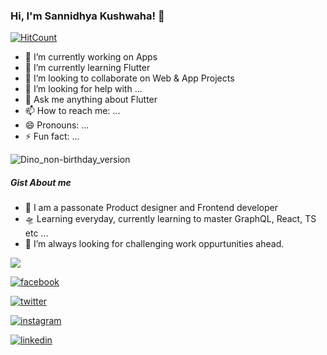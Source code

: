 ### Hi, I'm Sannidhya Kushwaha! 👋

[![HitCount](http://hits.dwyl.com/sannidhya-kushwaha/sannidhya-kushwaha.svg)](http://hits.dwyl.com/sannidhya-kushwaha/sannidhya-kushwaha)

- 🔭 I’m currently working on Apps
- 🌱 I’m currently learning Flutter
- 👯 I’m looking to collaborate on Web & App Projects
- 🤔 I’m looking for help with ...
- 💬 Ask me anything about Flutter
- 📫 How to reach me: ...
- 😄 Pronouns: ...
- ⚡ Fun fact: ...

![Dino_non-birthday_version](https://user-images.githubusercontent.com/73152930/99987734-d4b7d200-2dd6-11eb-9a06-4242a2fccb64.gif)

##### Gist About me

- 🎤 I am a passonate Product designer and Frontend developer
- 🛸 Learning everyday, currently learning to master GraphQL, React, TS etc ...
- 🌋 I’m always looking for challenging work oppurtunities ahead.

<img src="https://github-readme-stats.vercel.app/api?username=sannidhya-kushwaha&&show_icons=true&title_color=ffffff&icon_color=bb2acf&text_color=daf7dc&bg_color=191919">

<!-- Please don't remove this: Grab your social icons from https://github.com/carlsednaoui/gitsocial -->

<!-- display the social media buttons in your README -->

<a href="https://www.facebook.com/sannidhya.kushwaha/100004982791671" target="_blank"> ![facebook](https://user-images.githubusercontent.com/73152930/100048684-69541b80-2e3b-11eb-85c2-2bf476190f67.png)
    </a>
  
 <a href="https://twitter.com/__Sannidhya__" target="_blank"> ![twitter](https://user-images.githubusercontent.com/73152930/100048689-6bb67580-2e3b-11eb-9621-d438a8090a46.png)
  </a>

<a href="https://www.instagram.com/sannidhya_kushwaha" target="_blank">![instagram](https://user-images.githubusercontent.com/73152930/100047601-dade9a80-2e38-11eb-81f7-f5485201dcf7.png)
    </a>
  
 <a href="https://https://www.linkedin.com/in/sannidhya-kushwaha" target="_blank">![linkedin](https://user-images.githubusercontent.com/73152930/100047603-dca85e00-2e38-11eb-959a-69da505c532f.png)
  </a>
